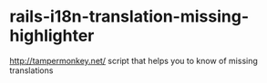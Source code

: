 rails-i18n-translation-missing-highlighter
==========================================

http://tampermonkey.net/ script that helps you to know of missing translations
